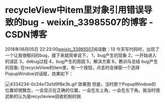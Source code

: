 # recycleView中item里对象引用错误导致的bug - weixin_33985507的博客 - CSDN博客
2018年06月05日 22:23:00[weixin_33985507](https://me.csdn.net/weixin_33985507)阅读数：13
今天写代码时，出现了一个让我很郁闷的bug，接下来就简单说下，
1，bug产生的现象
2，一开始进入的误区
3，debug过程
4，bug产生的原因
5，解决方案
6，教训与总结
bug产生的现象:
在recycleView的item里，有一个按钮，点击时会弹窗一个选择PopupWindow对话框，效果如下：

![4334234-0c24e73a1d9f8e3b.gif](https://upload-images.jianshu.io/upload_images/4334234-0c24e73a1d9f8e3b.gif)
效果图
但是，当时那个PopupWindow的位置却很飘忽，一会显示在正确的位置，一会在左上角，一会在左下角。我当时很武断的认为是recycleview回收机制的锅
